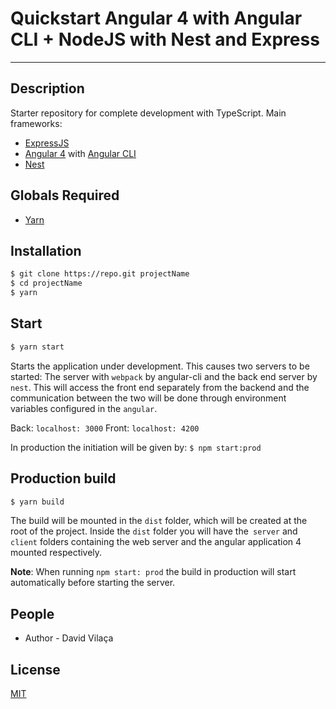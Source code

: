 # Quickstart Angular 4 with Angular CLI + NodeJS with Nest and Express

---

## Description

Starter repository for complete development with TypeScript. Main frameworks:

* [ExpressJS](https://github.com/expressjs/express)
* [Angular 4](https://github.com/angular/angular) with [Angular CLI](https://github.com/angular/angular-cli)
* [Nest](https://github.com/kamilmysliwiec/nest)

## Globals Required

* [Yarn](https://github.com/yarnpkg/yarn)

## Installation

```bash
$ git clone https://repo.git projectName
$ cd projectName
$ yarn
```

## Start

```bash
$ yarn start
```

Starts the application under development. This causes two servers to be started: The server with `webpack` by angular-cli and the back end server by `nest`. This will access the front end separately from the backend and the communication between the two will be done through environment variables configured in the `angular`.

Back: `localhost: 3000`
Front: `localhost: 4200`

In production the initiation will be given by: `$ npm start:prod`

## Production build

```bash
$ yarn build
```

The build will be mounted in the `dist` folder, which will be created at the root of the project. Inside the `dist` folder you will have the` server` and `client` folders containing the web server and the angular application 4 mounted respectively.

**Note**: When running `npm start: prod` the build in production will start automatically before starting the server.


## People

* Author - David Vilaça

## License

[MIT](LICENSE)
